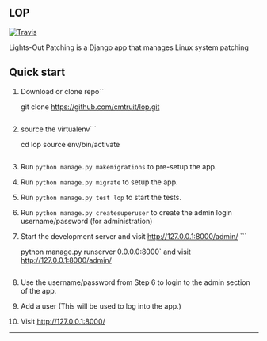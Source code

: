 LOP
---

[![Travis](https://api.travis-ci.org/cmtruit/lop.svg?branch=master)](https://travis-ci.org/cmtruit/lop)

Lights-Out Patching is a Django app that manages Linux system patching


Quick start
-----------

1. Download or clone repo```

   git clone https://github.com/cmtruit/lop.git
   ```

2. source the virtualenv```

     cd lop
     source env/bin/activate
   ```

3. Run `python manage.py makemigrations` to pre-setup the app.
4. Run `python manage.py migrate` to setup the app.
5. Run `python manage.py test lop` to start the tests.
6. Run `python manage.py createsuperuser` to create the admin login username/password (for administration)

7. Start the development server and visit http://127.0.0.1:8000/admin/ ```

   python manage.py runserver 0.0.0.0:8000` and visit http://127.0.0.1:8000/admin/
   ```
6. Use the username/password from Step 6 to login to the admin section of the app.

7. Add a user (This will be used to log into the app.)

8. Visit http://127.0.0.1:8000/

-----------------
